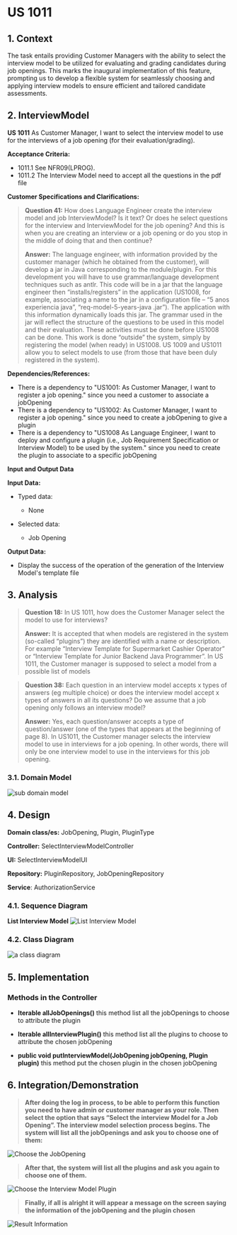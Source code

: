 # US 1011


## 1. Context

The task entails providing Customer Managers with the ability to select the interview model to be utilized for evaluating and grading candidates during job openings. This marks the inaugural implementation of this feature, prompting us to develop a flexible system for seamlessly choosing and applying interview models to ensure efficient and tailored candidate assessments.

## 2. InterviewModel

**US 1011** As Customer Manager, I want to select the interview model to use for the interviews of a job opening (for their evaluation/grading).

**Acceptance Criteria:**

- 1011.1 See NFR09(LPROG).
- 1011.2 The Interview Model need to accept all the questions in the pdf file

**Customer Specifications and Clarifications:**

> **Question 41:** How does Language Engineer create the interview model and job InterviewModel? Is it text? Or does he select questions for the interview and InterviewModel for the job opening? And this is when you are creating an interview or a job opening or do you stop in the middle of doing that and then continue?
> 
> **Answer:** The language engineer, with information provided by the customer manager (which he obtained from the customer), will develop a jar in Java corresponding to the module/plugin. For this development you will have to use grammar/language development techniques such as antlr. This code will be in a jar that the language engineer then “installs/registers” in the application (US1008, for example, associating a name to the jar in a configuration file – “5 anos experiencia java”, “req-model-5-years-java .jar”). The application with this information dynamically loads this jar. The grammar used in the jar will reflect the structure of the questions to be used in this model and their evaluation. These activities must be done before US1008 can be done. This work is done “outside” the system, simply by registering the model (when ready) in US1008. US 1009 and US1011 allow you to select models to use (from those that have been duly registered in the system).

**Dependencies/References:**

* There is a dependency to "US1001: As Customer Manager, I want to register a job opening." since you need a customer to associate a jobOpening
* There is a dependency to "US1002: As Customer Manager, I want to register a job opening." since you need to create a jobOpening to give a plugin
* There is a dependency to "US1008 As Language Engineer, I want to deploy and configure a plugin (i.e., Job Requirement Specification or Interview Model) to be used by the system." since you need to create the plugin to associate to a specific jobOpening

**Input and Output Data**

**Input Data:**

* Typed data:
    * None


* Selected data:
    * Job Opening


**Output Data:**
* Display the success of the operation of the generation of the Interview Model's template file


## 3. Analysis

> **Question 18:** In US 1011, how does the Customer Manager select the model to use for interviews?
>
> **Answer:** It is accepted that when models are registered in the system (so-called “plugins”) they are identified with a name or description. For example “Interview Template for Supermarket Cashier Operator” or “Interview Template for Junior Backend Java Programmer”. In US 1011, the Customer manager is supposed to select a model from a possible list of models

> **Question 38:** Each question in an interview model accepts x types of answers (eg multiple choice) or does the interview model accept x types of answers in all its questions? Do we assume that a job opening only follows an interview model?
>
> **Answer:** Yes, each question/answer accepts a type of question/answer (one of the types that appears at the beginning of page 8). In US1011, the Customer manager selects the interview model to use in interviews for a job opening. In other words, there will only be one interview model to use in the interviews for this job opening.

### 3.1. Domain Model
![sub domain model](us1011-sub-domain-model.svg)

## 4. Design

**Domain class/es:** JobOpening, Plugin, PluginType

**Controller:** SelectInterviewModelController

**UI:** SelectInterviewModelUI

**Repository:** PluginRepository, JobOpeningRepository

**Service**: AuthorizationService


### 4.1. Sequence Diagram

**List Interview Model**
![List Interview Model](us1011-sequence-diagram.svg "List Interview Model")

### 4.2. Class Diagram

![a class diagram](us1011-class-diagram.svg "A Class Diagram")

[//]: # (### 4.3. Applied Patterns)

[//]: # ()
[//]: # (### 4.4. Tests)

[//]: # ()
[//]: # (**Test 1:** *Verifies that it is not possible to ...*)

[//]: # ()
[//]: # (**Refers to Acceptance Criteria:** G002.1)

[//]: # ()
[//]: # ()
[//]: # (```)

[//]: # (@Test&#40;expected = IllegalArgumentException.class&#41;)

[//]: # (public void ensureXxxxYyyy&#40;&#41; {)

[//]: # (	...)

[//]: # (})

[//]: # (````)

## 5. Implementation

### Methods in the Controller

* **Iterable<JobOpening> allJobOpenings()** this method list all the jobOpenings to choose to attribute the plugin

* **Iterable<Plugin> allInterviewPlugin()** this method list all the plugins to choose to attribute the chosen jobOpening

* **public void putInterviewModel(JobOpening jobOpening, Plugin plugin)**  this method put the chosen plugin in the chosen jobOpening



## 6. Integration/Demonstration

>**After doing the log in process, to be able to perform this function you need to have admin or customer manager as your role. Then select the option that says “Select the interview Model for a Job Opening”.
The interview model selection process begins. The system will list all the jobOpenings and ask you to choose one of them:**

![Choose the JobOpening](Integration_Demonstration/select_interview_model_1.png)

>**After that, the system will list all the plugins and ask you again to choose one of them.**

![Choose the Interview Model Plugin](Integration_Demonstration/select_interview_model_2.png)


> **Finally,  if all is alright it will appear a message on the screen saying the information of the jobOpening and the plugin chosen**

![Result Information](Integration_Demonstration/select_interview_model_3.png)



[//]: # (## 7. Observations)

[//]: # ()
[//]: # (*This section should be used to include any content that does not fit any of the previous sections.*)

[//]: # ()
[//]: # (*The team should present here, for instance, a critical perspective on the developed work including the analysis of alternative solutions or related works*)

[//]: # ()
[//]: # (*The team should include in this section statements/references regarding third party works that were used in the development this work.*)